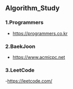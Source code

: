 ## Algorithm_Study
### **1.Programmers**
- https://programmers.co.kr
### **2.BaekJoon**
- https://www.acmicpc.net
### **3.LeetCode**
-https://leetcode.com/
